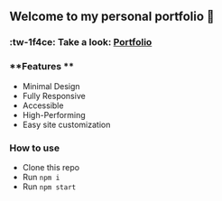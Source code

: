 ## Welcome to my personal portfolio 👋

### :tw-1f4ce: **Take a look:** [Portfolio](https://5pamm3r.github.io/portfolio/ "Portfolio")

### **Features **
- Minimal Design
- Fully Responsive
- Accessible
- High-Performing
- Easy site customization

### How to use
- Clone this repo
- Run `npm i`
- Run `npm start`